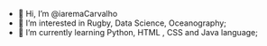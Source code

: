 - 👋 Hi, I’m @iaremaCarvalho
- 👀 I’m interested in Rugby, Data Science, Oceanography;
- 🌱 I’m currently learning Python, HTML , CSS and Java language;


<!---
iarema01/iarema01 is a ✨ special ✨ repository because its `README.md` (this file) appears on your GitHub profile.
You can click the Preview link to take a look at your changes.
--->
